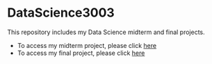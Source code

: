 # DataScience3003
This repository includes my Data Science midterm and final projects.
- To access my midterm project, please click [here](https://rpubs.com/lychee/midterm) 
- To access my final project, please click [here]()
